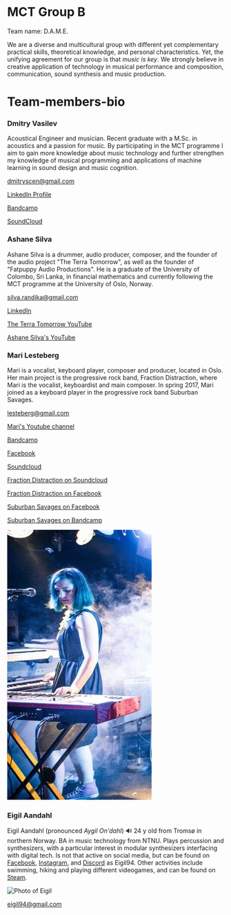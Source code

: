 # MCT Group B
Team name: D.A.M.E.

We are a diverse and multicultural group with different yet complementary practical skills, theoretical knowledge, and personal characteristics. Yet, the unifying agreement for our group is that *music is key*. We strongly believe in creative application of technology in musical performance and composition, communication, sound synthesis and music production.

# Team-members-bio
### Dmitry Vasilev
Acoustical Engineer and musician. Recent graduate with a M.Sc. in acoustics and a passion for music. By participating in the MCT programme I aim to gain more knowledge about music technology and further strengthen my knowledge of musical programming and applications of machine learning in sound design and music cognition.

dmitryscen@gmail.com

[LinkedIn Profile](https://www.linkedin.com/in/dmvas/)

[Bandcamp](https://machinesque.bandcamp.com/)

[SoundCloud](https://soundcloud.com/machinesque/)


### Ashane Silva
Ashane Silva is a drummer, audio producer, composer, and the founder of the audio project "The Terra Tomorrow", as well as the founder of "Fatpuppy Audio Productions". He is a graduate of the University of Colombo, Sri Lanka, in financial mathematics and currently following the MCT programme at the University of Oslo, Norway.

silva.randika@gmail.com

[LinkedIn](https://www.linkedin.com/in/ashane-silva-6293098/)

[The Terra Tomorrow YouTube](https://www.youtube.com/channel/UCVXikii-kPspIPeG-MqVVgQ)

[Ashane Silva's YouTube](https://www.youtube.com/user/Ashanous)

### Mari Lesteberg

Mari is a vocalist, keyboard player, composer and producer, located in Oslo.
Her main project is the progressive rock band, Fraction Distraction, where Mari is the vocalist,  keyboardist and main composer. In spring 2017, Mari joined as a keyboard player in the progressive rock band Suburban Savages.

lesteberg@gmail.com

[Mari's Youtube channel](https://www.youtube.com/user/maisplante)

[Bandcamp](https://marilesteberg.bandcamp.com/)

[Facebook](https://www.facebook.com/FractionMari/)

[Soundcloud](https://soundcloud.com/mari-lesteberg)

[Fraction Distraction on Soundcloud](https://soundcloud.com/fractiondistraction)

[Fraction Distraction on Facebook](https://www.facebook.com/fractiondistraction)

[Suburban Savages on Facebook](https://www.facebook.com/SuburbanSavages)

[Suburban Savages on Bandcamp](https://suburbansavages.bandcamp.com/)

![Photo of Mari](https://github.com/MCTgroupB/Team-members-bio/blob/master/maribilde.jpg)

### Eigil Aandahl

Eigil Aandahl \(pronounced _Aygil On'dahl_\) :loud_sound:
24 y old from Tromsø in northern Norway. BA in music technology from NTNU. Plays percussion and synthesizers, with a particular interest in modular synthesizers interfacing with digital tech. Is not that active on social media, but can be found on [Facebook](https://www.facebook.com/eigil.aandahl), [Instagram](https://www.instagram.com/eigil94/), and [Discord](https://discordapp.com/) as Eigil94.
Other activities include swimming, hiking and playing different videogames, and can be found on [Steam](https://steamcommunity.com/id/eigil94).

![Photo of Eigil](https://scontent-arn2-1.xx.fbcdn.net/v/t1.0-0/p206x206/309490_10150891644007382_69550435_n.jpg?_nc_cat=0&oh=b60846e7be1e523b1fbcefce36663971&oe=5C3BADC4)

eigil94@gmail.com

